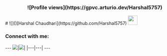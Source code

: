 <h3 align="right">![Profile views](https://gpvc.arturio.dev/Harshal5757)</h3>
# ![](<https://github.com/Akash-Salvi/Akash-Salvi/blob/master/Hello(1).gif>)[Harshal Chaudhari](https://github.com/Harshal5757) <img src="https://raw.githubusercontent.com/MartinHeinz/MartinHeinz/master/wave.gif" width="30px" height="30px" />

<h3 align="left">Connect with me:</h3>
---
<img src="https://github-readme-stats.vercel.app/api?username=Harshal5757&&show_icons=true&count_private=true&include_all_commits=true"/>|<img src="https://github-readme-streak-stats.herokuapp.com/?user=Harshal5757"/>|
|---|---|
---

